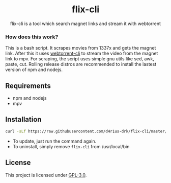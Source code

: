 <h1 align="center">flix-cli</h1>
<p align="center">flix-cli is a tool which search magnet links and stream it with webtorrent</p>

### How does this work?

This is a bash script. It scrapes movies from 1337x and gets the magnet link.
After this it uses [webtorrent-cli](https://github.com/webtorrent/webtorrent-cli) to stream the video from the magnet link to mpv.
For scraping, the script uses simple gnu utils like sed, awk, paste, cut. Rolling release distros are recommended to install the lastest version of npm and nodejs.

## Requirements

* npm and nodejs
* mpv

## Installation

```sh
curl -sLf https://raw.githubusercontent.com/d4r1us-drk/flix-cli/master/install.sh | bash 
```
- To update, just run the command again.
- To uninstall, simply remove `flix-cli` from /usr/local/bin

## License
This project is licensed under [GPL-3.0](https://raw.githubusercontent.com/Illumina/licenses/master/gpl-3.0.txt).


